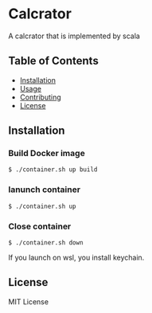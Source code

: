 # Calcrator 

A calcrator that is implemented by scala

## Table of Contents

- [Installation](#installation)
- [Usage](#usage)
- [Contributing](#contributing)
- [License](#license)

## Installation

### Build Docker image
```shell
$ ./container.sh up build
```

### lanunch container
```shell
$ ./container.sh up
```

### Close container
```shell
$ ./container.sh down
```
If you launch on wsl, you install keychain.

## License
MIT License
